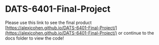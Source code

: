# DATS-6401-Final-Project

Please use this link to see the final product [https://alexjcohen.github.io/DATS-6401-Final-Project/](https://alexjcohen.github.io/DATS-6401-Final-Project/)
or continue to the docs folder to view the code!
